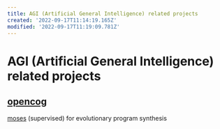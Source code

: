 ```yaml
---
title: AGI (Artificial General Intelligence) related projects
created: '2022-09-17T11:14:19.165Z'
modified: '2022-09-17T11:19:09.781Z'
---
```


# AGI (Artificial General Intelligence) related projects

## [opencog]()

[moses]() (supervised) for evolutionary program synthesis
